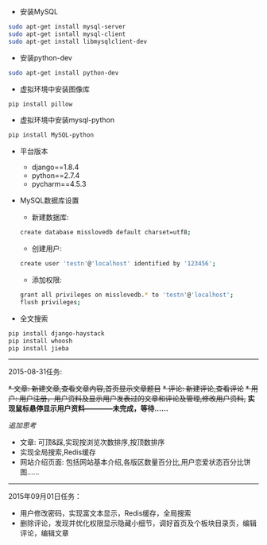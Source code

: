 * 安装MySQL
```bash
sudo apt-get install mysql-server
sudo apt-get isntall mysql-client
sudo apt-get install libmysqlclient-dev
```

* 安装python-dev
```bash
sudo apt-get install python-dev
```

* 虚拟环境中安装图像库
```bash
pip install pillow
```

* 虚拟环境中安装mysql-python
```bash
pip install MySQL-python
```

* 平台版本
    * django==1.8.4
    * python==2.7.4
    * pycharm==4.5.3 

* MySQL数据库设置
    * 新建数据库:
    ```bash
    create database misslovedb default charset=utf8;
    ```
    * 创建用户:
    ```bash
    create user 'testn'@'localhost' identified by '123456';
    ```
    * 添加权限:
    ```bash
    grant all privileges on misslovedb.* to 'testn'@'localhost';
    flush privileges;
    ```

* 全文搜索
```bash
pip install django-haystack
pip install whoosh
pip install jieba
```

*****
2015-08-31任务:

~~* 文章: 新建文章,查看文章内容,首页显示文章题目~~
~~* 评论: 新建评论,查看评论~~
~~* 用户: 用户注册，用户资料及显示用户发表过的文章和评论及管理,修改用户资料,~~ **实现鼠标悬停显示用户资料————未完成，等待……**

*追加思考*

* 文章: 可顶&踩,实现按浏览次数排序,按顶数排序
* 实现全局搜索,Redis缓存
* 网站介绍页面: 包括网站基本介绍,各版区数量百分比,用户恋爱状态百分比饼图……

******
2015年09月01日任务：

* 用户修改密码，实现富文本显示，Redis缓存，全局搜索
* 删除评论，发现并优化权限显示隐藏小细节，调好首页及个板块目录页，编辑评论，编辑文章



